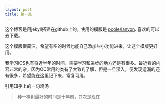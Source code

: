 ```yaml
---
layout: post
title: 第一篇
---
```


这个博客是用jekyll搭建在github上的，使用的模版是 [poole/lanyon](https://github.com/poole/lanyon). 喜欢的可以去下载。

这个模版很简洁，希望有空的时候也能自己添加些小功能进来，让这个模版更好用。


我学习iOS也有将近半年的时间，需要学习和进步的地方还是有很多。最近看的内容非常的杂，因为OC常用的类有了大致的了解，但是一旦深入，便发现遗漏的还有很多，希望能在这里记下来，常复习用。


引用知乎上的一句鸡汤

>种一棵树最好的时间是十年前，其次是现在 

